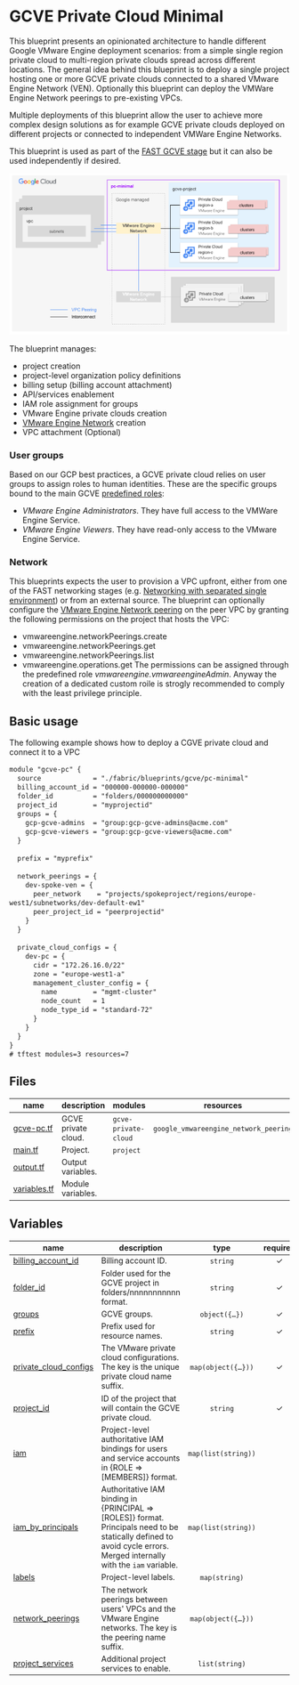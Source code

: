 # GCVE Private Cloud Minimal

This blueprint presents an opinionated architecture to handle different Google VMware Engine deployment scenarios: from a simple single region private cloud to multi-region private clouds spread across different locations. The general idea behind this blueprint is to deploy a single project hosting one or more GCVE private clouds connected to a shared VMware Engine Network (VEN).
Optionally this blueprint can deploy the VMWare Engine Network peerings to pre-existing VPCs.

Multiple deployments of this blueprint allow the user to achieve more complex design solutions as for example GCVE private clouds deployed on different projects or connected to independent VMWare Engine Networks.

This blueprint is used as part of the [FAST GCVE stage](../../../fast/stages/3-gcve/) but it can also be used independently if desired.

<p align="center">
  <img src="diagram.png" alt="GCVE single region private cloud">
</p>

The blueprint manages:
- project creation
- project-level organization policy definitions
- billing setup (billing account attachment)
- API/services enablement
- IAM role assignment for groups
- VMware Engine private clouds creation
- [VMware Engine Network](https://cloud.google.com/vmware-engine/docs/networking/vmware-engine-network#standard_networks) creation
- VPC attachment (Optional)

### User groups

Based on our GCP best practices, a GCVE private cloud relies on user groups to assign roles to human identities. These are the specific groups bound to the main GCVE [predefined roles](https://cloud.google.com/vmware-engine/docs/iam#vmware-engine-roles):
- *VMware Engine Administrators*. They have full access to the VMWare Engine Service.
- *VMware Engine Viewers*. They have read-only access to the VMware Engine Service.


### Network

This blueprints expects the user to provision a VPC upfront, either from one of the FAST networking stages (e.g. [Networking with separated single environment](../../../fast/stages/2-networking-c-separate-envs)) or from an external source.
The blueprint can optionally configure the [VMware Engine Network peering](https://cloud.google.com/vmware-engine/docs/networking/peer-vpc-network) on the peer VPC by granting the following permissions on the project that hosts the VPC:
- vmwareengine.networkPeerings.create
- vmwareengine.networkPeerings.get
- vmwareengine.networkPeerings.list
- vmwareengine.operations.get
The permissions can be assigned through the predefined role *vmwareengine.vmwareengineAdmin*. Anyway the creation of a dedicated custom roile is strogly recommended to comply with the least privilege principle.

## Basic usage

The following example shows how to deploy a CGVE private cloud and connect it to a VPC

```hcl
module "gcve-pc" {
  source             = "./fabric/blueprints/gcve/pc-minimal"
  billing_account_id = "000000-000000-000000"
  folder_id          = "folders/000000000000"
  project_id         = "myprojectid"
  groups = {
    gcp-gcve-admins  = "group:gcp-gcve-admins@acme.com"
    gcp-gcve-viewers = "group:gcp-gcve-viewers@acme.com"
  }

  prefix = "myprefix"

  network_peerings = {
    dev-spoke-ven = {
      peer_network    = "projects/spokeproject/regions/europe-west1/subnetworks/dev-default-ew1"
      peer_project_id = "peerprojectid"
    }
  }

  private_cloud_configs = {
    dev-pc = {
      cidr = "172.26.16.0/22"
      zone = "europe-west1-a"
      management_cluster_config = {
        name         = "mgmt-cluster"
        node_count   = 1
        node_type_id = "standard-72"
      }
    }
  }
}
# tftest modules=3 resources=7
```

<!-- TFDOC OPTS files:1 -->
<!-- BEGIN TFDOC -->
## Files

| name | description | modules | resources |
|---|---|---|---|
| [gcve-pc.tf](./gcve-pc.tf) | GCVE private cloud. | <code>gcve-private-cloud</code> | <code>google_vmwareengine_network_peering</code> |
| [main.tf](./main.tf) | Project. | <code>project</code> |  |
| [output.tf](./output.tf) | Output variables. |  |  |
| [variables.tf](./variables.tf) | Module variables. |  |  |

## Variables

| name | description | type | required | default |
|---|---|:---:|:---:|:---:|
| [billing_account_id](variables.tf#L17) | Billing account ID. | <code>string</code> | ✓ |  |
| [folder_id](variables.tf#L22) | Folder used for the GCVE project in folders/nnnnnnnnnnn format. | <code>string</code> | ✓ |  |
| [groups](variables.tf#L27) | GCVE groups. | <code title="object&#40;&#123;&#10;  gcp-gcve-admins  &#61; string&#10;  gcp-gcve-viewers &#61; string&#10;&#125;&#41;">object&#40;&#123;&#8230;&#125;&#41;</code> | ✓ |  |
| [prefix](variables.tf#L81) | Prefix used for resource names. | <code>string</code> | ✓ |  |
| [private_cloud_configs](variables.tf#L90) | The VMware private cloud configurations. The key is the unique private cloud name suffix. | <code title="map&#40;object&#40;&#123;&#10;  cidr &#61; string&#10;  zone &#61; string&#10;  additional_cluster_configs &#61; optional&#40;map&#40;object&#40;&#123;&#10;    custom_core_count &#61; optional&#40;number&#41;&#10;    node_count        &#61; optional&#40;number, 3&#41;&#10;    node_type_id      &#61; optional&#40;string, &#34;standard-72&#34;&#41;&#10;  &#125;&#41;&#41;, &#123;&#125;&#41;&#10;  management_cluster_config &#61; optional&#40;object&#40;&#123;&#10;    custom_core_count &#61; optional&#40;number&#41;&#10;    name              &#61; optional&#40;string, &#34;mgmt-cluster&#34;&#41;&#10;    node_count        &#61; optional&#40;number, 3&#41;&#10;    node_type_id      &#61; optional&#40;string, &#34;standard-72&#34;&#41;&#10;  &#125;&#41;, &#123;&#125;&#41;&#10;  description &#61; optional&#40;string, &#34;Managed by Terraform.&#34;&#41;&#10;&#125;&#41;&#41;">map&#40;object&#40;&#123;&#8230;&#125;&#41;&#41;</code> | ✓ |  |
| [project_id](variables.tf#L112) | ID of the project that will contain the GCVE private cloud. | <code>string</code> | ✓ |  |
| [iam](variables.tf#L36) | Project-level authoritative IAM bindings for users and service accounts in  {ROLE => [MEMBERS]} format. | <code>map&#40;list&#40;string&#41;&#41;</code> |  | <code>&#123;&#125;</code> |
| [iam_by_principals](variables.tf#L43) | Authoritative IAM binding in {PRINCIPAL => [ROLES]} format. Principals need to be statically defined to avoid cycle errors. Merged internally with the `iam` variable. | <code>map&#40;list&#40;string&#41;&#41;</code> |  | <code>&#123;&#125;</code> |
| [labels](variables.tf#L50) | Project-level labels. | <code>map&#40;string&#41;</code> |  | <code>&#123;&#125;</code> |
| [network_peerings](variables.tf#L56) | The network peerings between users' VPCs and the VMware Engine networks. The key is the peering name suffix. | <code title="map&#40;object&#40;&#123;&#10;  peer_network           &#61; string&#10;  configure_peer_network &#61; optional&#40;bool, false&#41;&#10;  custom_routes &#61; optional&#40;object&#40;&#123;&#10;    export_to_peer   &#61; optional&#40;bool, false&#41;&#10;    import_from_peer &#61; optional&#40;bool, false&#41;&#10;    export_to_ven    &#61; optional&#40;bool, false&#41;&#10;    import_from_ven  &#61; optional&#40;bool, false&#41;&#10;  &#125;&#41;, &#123;&#125;&#41;&#10;  custom_routes_with_public_ip &#61; optional&#40;object&#40;&#123;&#10;    export_to_peer   &#61; optional&#40;bool, false&#41;&#10;    import_from_peer &#61; optional&#40;bool, false&#41;&#10;    export_to_ven    &#61; optional&#40;bool, false&#41;&#10;    import_from_ven  &#61; optional&#40;bool, false&#41;&#10;  &#125;&#41;, &#123;&#125;&#41;&#10;  description                   &#61; optional&#40;string, &#34;Managed by Terraform.&#34;&#41;&#10;  peer_project_id               &#61; optional&#40;string&#41;&#10;  peer_to_vmware_engine_network &#61; optional&#40;bool, false&#41;&#10;&#125;&#41;&#41;">map&#40;object&#40;&#123;&#8230;&#125;&#41;&#41;</code> |  | <code>&#123;&#125;</code> |
| [project_services](variables.tf#L117) | Additional project services to enable. | <code>list&#40;string&#41;</code> |  | <code>&#91;&#93;</code> |
<!-- END TFDOC -->
